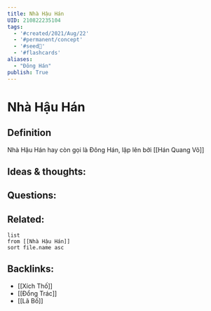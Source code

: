 ```yaml
---
title: Nhà Hậu Hán
UID: 210822235104
tags:
  - '#created/2021/Aug/22'
  - '#permanent/concept'
  - '#seed🥜'
  - '#flashcards'
aliases: 
  - "Đông Hán"
publish: True
---
```

# Nhà Hậu Hán

## Definition
Nhà Hậu Hán hay còn gọi là Đông Hán, lập lên bởi [[Hán Quang Võ]]

## Ideas & thoughts:


## Questions:


## Related:
```dataview
list
from [[Nhà Hậu Hán]]
sort file.name asc
```
## Backlinks:
- [[Xích Thố]]
- [[Đổng Trác]]
- [[Lã Bố]]
